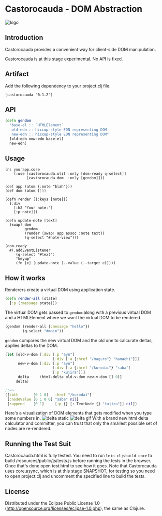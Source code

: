 # Castorocauda - DOM Abstraction

![logo](http://d3j5vwomefv46c.cloudfront.net/photos/large/795746565.jpg)

## Introduction

Castorocauda provides a convenient way for client-side DOM manipulation.

Castorocauda is at this stage experimental. No API is fixed.

## Artifact

Add the following dependency to your project.clj file:

```
[castorocauda "0.1.2"]
```


## API

```clojure
(defn gendom
  "base-el :: `HTMLElement`
   old-edn :: hiccup-style EDN representing DOM
   new-edn :: hiccup-style EDN representing DOM"
  [old-edn new-edn base-el]
  new-edn)
```

## Usage

```
(ns yourapp.core
    (:use [castorocauda.util :only [dom-ready q-select]]
          [castorocauda.dom  :only [gendom]]))

(def app (atom {:note "blah"}))
(def dom (atom []))

(defn render [{:keys [note]}]
  [:div
    [:h2 "Your note:"]
    [:p note]])

(defn update-note [text]
  (swap! dom
         gendom
         (render (swap! app assoc :note text))
         (q-select "#note-view")))

(dom-ready
  #(.addEventListener
     (q-select "#text")
     "keyup"
     (fn [e] (update-note (.-value (.-target e)))))
```

## How it works

Renderers create a virtual DOM using application state.

```clojure
(defn render-all [state]
  [:p (:message state)])
```

The virtual DOM gets passed to `gendom` along with a previous virtual DOM and a HTMLElement where we want the virtual DOM to be rendered.

```clojure
(gendom (render-all {:message "hello"})
        (q-select "#main"))
```

`gendom` compares the new virtual DOM and the old one to calcurate deltas, applies deltas to the DOM.

```clojure
(let [old-v-dom [:div [:p "ayu"]
                      [:div [:a {:href "/maguro"} "hamachi"]]]
      new-v-dom [:div [:p "ayu"]
                      [:div [:a {:href "/kurodai"} "saba"]
                      [:p "kujira"]]]
      delta     (html-delta old-v-dom new-v-dom [] 0)]
     delta)

;;=>
([:att       [0 1 0]   :href "/kurodai"]
 [:nodeValue [0 1 0 0] "saba" nil]
 [:append    [0 1]     [:p {} [:_TextNode {} "kujira"]] nil])
```


Here's a visualization of DOM elements that gets modified when you type some numbers in.
![delta static](https://rawgithub.com/ympbyc/castorocauda/master/resources/public/images/castorocauda1.png)
![delta gif](https://rawgithub.com/ympbyc/castorocauda/master/resources/public/images/Castorocauda3.gif)
With a brand new html delta calculator and committer, you can trust that only the smallest possible set of nodes are re-rendered.


## Running the Test Suit

Castorocauda.html is fully tested. You need to run `lein cljsbuild once` to build /resources/public/js/tests.js before running the tests in the browser. Once that's done open test.html to see how it goes. Note that Castorocauda uses core.async, which is at this stage SNAPSHOT, for testing so you need to open project.clj and uncomment the specified line to build the tests.


## License

Distributed under the Eclipse Public License 1.0 (http://opensource.org/licenses/eclipse-1.0.php), the same as Clojure.
